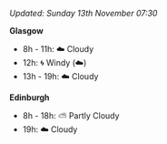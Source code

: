 *Updated: Sunday 13th November 07:30*

**Glasgow**

* 8h - 11h: :cloud: Cloudy
* 12h: :cyclone: Windy (:cloud:)
* 13h - 19h: :cloud: Cloudy

**Edinburgh**

* 8h - 18h: :partly_sunny: Partly Cloudy
* 19h: :cloud: Cloudy
